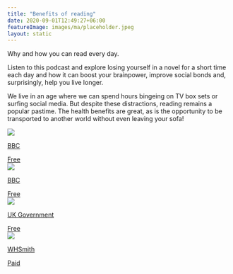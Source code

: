 ```yaml
---
title: "Benefits of reading"
date: 2020-09-01T12:49:27+06:00
featureImage: images/ma/placeholder.jpeg
layout: static
---
```


Why and how you can read every day.

Listen to this podcast and explore losing yourself in a novel for a short time each day and how it can boost your brainpower, improve social bonds and, surprisingly, help you live longer.

We live in an age where we can spend hours bingeing on TV box sets or surfing social media. But despite these distractions, reading remains a popular pastime. The health benefits are great, as is the opportunity to be transported to another world without even leaving your sofa!

<a class="ma-link" href="https://www.bbc.co.uk/programmes/m00187ws"><div class="ma-card"><div class="ma-icon"><img src ="/images/icon-check.png"/></div><div class="ma-name"><p>BBC</p></div><div class="ma-paid-text"><span>Free</span></div></div></a><a class="ma-link" href="https://www.bbc.co.uk/teach/skillswise"><div class="ma-card"><div class="ma-icon"><img src ="/images/icon-check.png"/></div><div class="ma-name"><p>BBC</p></div><div class="ma-paid-text"><span>Free</span></div></div></a><a class="ma-link" href="https://www.gov.uk/local-library-services"><div class="ma-card"><div class="ma-icon"><img src ="/images/icon-check.png"/></div><div class="ma-name"><p>UK Government</p></div><div class="ma-paid-text"><span>Free</span></div></div></a><a class="ma-link" href="#REF!"><div class="ma-card"><div class="ma-icon"><img src ="/images/icon-pound.png"/></div><div class="ma-name"><p>WHSmith</p></div><div class="ma-paid-text"><span>Paid</span></div></div></a>  

<br/><br/>






